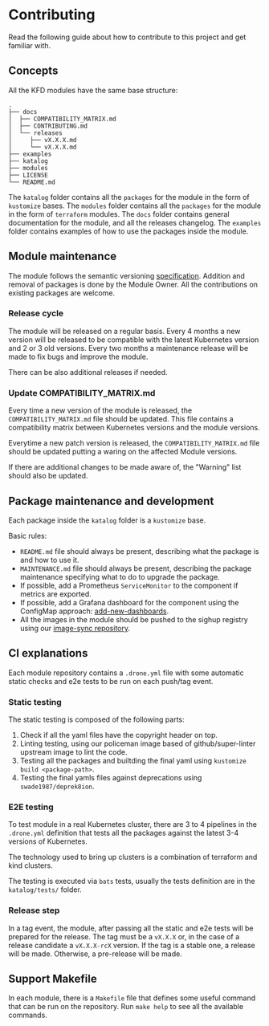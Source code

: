 # Contributing

Read the following guide about how to contribute to this project and get
familiar with.

## Concepts

All the KFD modules have the same base structure:

```
.
├── docs
│  ├── COMPATIBILITY_MATRIX.md
│  ├── CONTRIBUTING.md
│  └── releases
│     ├── vX.X.X.md
│     └── vX.X.X.md
├── examples
├── katalog
├── modules
├── LICENSE
└── README.md
```

The `katalog` folder contains all the `packages` for the module in the form of `kustomize` bases.
The `modules` folder contains all the `packages` for the module in the form of `terraform` modules.
The `docs` folder contains general documentation for the module, and all the releases changelog.
The `examples` folder contains examples of how to use the packages inside the module.

## Module maintenance

The module follows the semantic versioning [specification](https://semver.org/spec/v2.0.0.html).
Addition and removal of packages is done by the Module Owner. All the contributions on existing packages are welcome.

### Release cycle

The module will be released on a regular basis. Every 4 months a new version will be released to be compatible with the latest
Kubernetes version and 2 or 3 old versions.
Every two months a maintenance release will be made to fix bugs and improve the module.

There can be also additional releases if needed.

### Update COMPATIBILITY_MATRIX.md

Every time a new version of the module is released, the `COMPATIBILITY_MATRIX.md` file should be updated.
This file contains a compatibility matrix between Kubernetes versions and the module versions.

Everytime a new patch version is released, the `COMPATIBILITY_MATRIX.md` file should be updated putting a waring on the
affected Module versions.

If there are additional changes to be made aware of, the "Warning" list should also be updated.

## Package maintenance and development

Each package inside the `katalog` folder is a `kustomize` base.

Basic rules:

- `README.md` file should always be present, describing what the package is and how to use it.
- `MAINTENANCE.md` file should always be present, describing the package maintenance specifying what to do to upgrade the package.
- If possible, add a Prometheus `ServiceMonitor` to the component if metrics are exported.
- If possible, add a Grafana dashboard for the component using the ConfigMap approach: [add-new-dashboards][add-new-dashboards].
- All the images in the module should be pushed to the sighup registry using our [image-sync repository][image-sync-repository].

## CI explanations

Each module repository contains a `.drone.yml` file with some automatic static checks and e2e tests to be run on each push/tag event.

### Static testing

The static testing is composed of the following parts:

1) Check if all the yaml files have the copyright header on top.
2) Linting testing, using our policeman image based of github/super-linter upstream image to lint the code.
3) Testing all the packages and builtding the final yaml using `kustomize build <package-path>`. 
4) Testing the final yamls files against deprecations using `swade1987/deprek8ion`.

### E2E testing

To test module in a real Kubernetes cluster, there are 3 to 4 pipelines in the `.drone.yml` definition that tests all
the packages against the latest 3-4 versions of Kubernetes.

The technology used to bring up clusters is a combination of terraform and kind clusters.

The testing is executed via `bats` tests, usually the tests definition are in the `katalog/tests/` folder.

### Release step

In a tag event, the module, after passing all the static and e2e tests will be prepared for the release. The tag must be a `vX.X.X` or, in the case of a release candidate
a `vX.X.X-rcX` version. 
If the tag is a stable one, a release will be made. Otherwise, a pre-release will be made.

## Support Makefile

In each module, there is a `Makefile` file that defines some useful command that can be run on the repository.
Run `make help` to see all the available commands.

<!-- Links -->

[add-new-dashboards]: https://github.com/sighupio/fury-kubernetes-monitoring/tree/master/katalog/grafana#add-new-dashboards
[image-sync-repository]: https://github.com/sighupio/fury-distribution-container-image-sync
